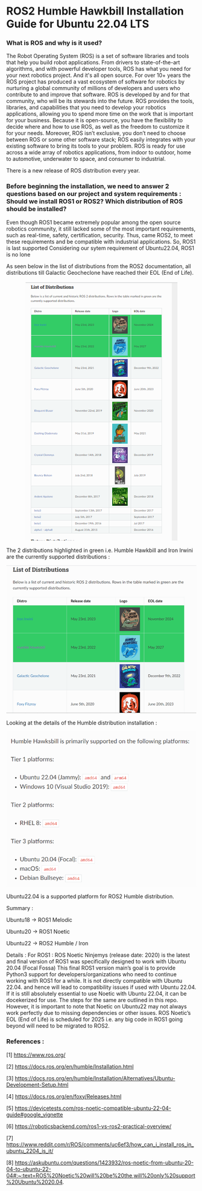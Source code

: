 # ROS2 Humble Hawkbill Installation Guide for Ubuntu 22.04 LTS

### What is ROS and why is it used? 

The Robot Operating System (ROS) is a set of software libraries and tools that help you build robot applications. From drivers to state-of-the-art algorithms, and with powerful developer tools, ROS has what you need for your next robotics project. And it's all open source. For over 10+ years the ROS project has produced a vast ecosystem of software for robotics by nurturing a global community of millions of developers and users who contribute to and improve that software. ROS is developed by and for that community, who will be its stewards into the future. ROS provides the tools, libraries, and capabilities that you need to develop your robotics applications, allowing you to spend more time on the work that is important for your business. Because it is open-source, you have the flexibility to decide where and how to use ROS, as well as the freedom to customize it for your needs. Moreover, ROS isn’t exclusive, you don’t need to choose between ROS or some other software stack; ROS easily integrates with your existing software to bring its tools to your problem. ROS is ready for use across a wide array of robotics applications, from indoor to outdoor, home to automotive, underwater to space, and consumer to industrial.

There is a new release of ROS distribution every year. 

### Before beginning the installation, we need to answer 2 questions based on our project and system requirements : Should we install ROS1 or ROS2? Which distribution of ROS should be installed?  

Even though ROS1 became extremely popular among the open source robotics community, it still lacked some of the most important requirements, such as real-time, safety, certification, security. Thus, came ROS2, to meet these requirements and be compatible with industrial applications. So, ROS1 is last supported Considering our sytem requirement of Ubuntu22.04, ROS1 is no lone

As seen below in the list of distributions from the ROS2 documentation, all distributions till Galactic Geocheclone have reached their EOL (End of Life).  

<p align="center">
  <img src="Images/listofdist.png" />
</p>

The 2 distributions highlighted in green i.e. Humble Hawkbill and Iron Irwini are the currently supported distributions : 
<p align="center">
  <img src="Images/listofdistributions.png" />
</p>

Looking at the details of the Humble distribution installation :
<p align="center">
  <img src="Images/humble-supportedplatforms.png" />
</p>

Ubuntu22.04 is a supported platform for ROS2 Humble distribution. 


Summary : 

Ubuntu18 -> ROS1 Melodic

Ubuntu20 -> ROS1 Noetic

Ubuntu22 -> ROS2 Humble / Iron  

Details : 
For ROS1 : ROS Noetic Ninjemys (release date: 2020) is the latest and final version of ROS1 was specifically designed to work with Ubuntu 20.04 (Focal Fossa) This final ROS1 version main’s goal is to provide Python3 support for developers/organizations who need to continue working with ROS1 for a while. It is not directly compatible with Ubuntu 22.04. and hence will lead to compatibility issues if used with Ubuntu 22.04. If it is still absolutely essential to use Noetic with Ubuntu 22.04, it can be docekerized for use. The steps for the same are outlined in this repo. However, it is important to note that Noetic on Ubuntu22 may not always work perfectly due to missing dependencies or other issues. ROS Noetic’s EOL (End of Life) is scheduled for 2025 i.e. any big code in ROS1 going beyond will need to be migrated to ROS2. 




### References : 

[1] https://www.ros.org/

[2] https://docs.ros.org/en/humble/Installation.html

[3] https://docs.ros.org/en/humble/Installation/Alternatives/Ubuntu-Development-Setup.html

[4] https://docs.ros.org/en/foxy/Releases.html

[5] https://devicetests.com/ros-noetic-compatible-ubuntu-22-04-guide#google_vignette

[6] https://roboticsbackend.com/ros1-vs-ros2-practical-overview/

[7] https://www.reddit.com/r/ROS/comments/uc6ef3/how_can_i_install_ros_in_ubuntu_2204_is_it/

[8] https://askubuntu.com/questions/1423932/ros-noetic-from-ubuntu-20-04-to-ubuntu-22-04#:~:text=ROS%20Noetic%20will%20be%20the,will%20only%20support%20Ubuntu%2020.04.



